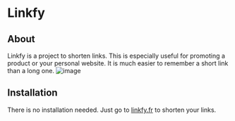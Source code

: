 # Linkfy

## About
Linkfy is a project to shorten links.
This is especially useful for promoting a product or your personal website. It is much easier to remember a short link than a long one.
![image](https://user-images.githubusercontent.com/51505384/217577641-b293628e-2c92-422c-a94c-e2a3978165db.png)

## Installation
There is no installation needed. Just go to [linkfy.fr](https://linkfy.fr/) to shorten your links.
